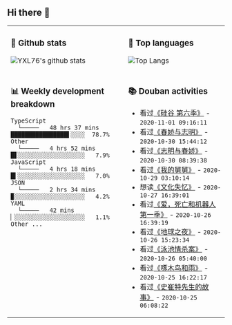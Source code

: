 ## Hi there 👋

<table>
<tr>
<td valign="top" width="54%">

### 🔭 Github stats

![YXL76's github stats](https://github-readme-stats.yxl76.vercel.app/api?username=YXL76&count_private=true&show_icons=true&theme=tokyonight)

</td>

<td valign="top" width="46%">

### 🌱 Top languages

![Top Langs](https://github-readme-stats.yxl76.vercel.app/api/top-langs/?username=YXL76&layout=compact&theme=tokyonight)

</td>
</tr>
<tr>
<td valign="top" width="54%">

### 📊 Weekly development breakdown

```text
TypeScript
  └─────   48 hrs 37 mins ████████████████▌░░░░  78.7%
Other
  └─────   4 hrs 52 mins  █▋░░░░░░░░░░░░░░░░░░░   7.9%
JavaScript
  └─────   4 hrs 18 mins  █▍░░░░░░░░░░░░░░░░░░░   7.0%
JSON
  └─────   2 hrs 34 mins  ▉░░░░░░░░░░░░░░░░░░░░   4.2%
YAML
  └─────   42 mins        ▏░░░░░░░░░░░░░░░░░░░░   1.1%
Other ...
```

</td>
<td valign="top" width="46%">

### 📚 Douban activities

- 看过[《硅谷 第六季》](http://movie.douban.com/subject/30194648/) - `2020-11-01 09:16:11`
- 看过[《春娇与志明》](http://movie.douban.com/subject/6386345/) - `2020-10-30 15:44:12`
- 看过[《志明与春娇》](http://movie.douban.com/subject/4305436/) - `2020-10-30 08:39:38`
- 看过[《我的舅舅》](http://movie.douban.com/subject/1400829/) - `2020-10-29 03:10:14`
- 想读[《文化失忆》](https://book.douban.com/subject/35132631/) - `2020-10-27 16:39:01`
- 看过[《爱，死亡和机器人 第一季》](http://movie.douban.com/subject/30424374/) - `2020-10-26 16:39:19`
- 看过[《地球之夜》](http://movie.douban.com/subject/1301498/) - `2020-10-26 15:23:34`
- 看过[《泳池情杀案》](http://movie.douban.com/subject/1307427/) - `2020-10-26 05:40:00`
- 看过[《啄木鸟和雨》](http://movie.douban.com/subject/6091398/) - `2020-10-25 16:22:17`
- 看过[《史崔特先生的故事》](http://movie.douban.com/subject/1298506/) - `2020-10-25 06:08:22`

</td>
</tr>
</table>

<!--
**YXL76/YXL76** is a ✨ _special_ ✨ repository because its `README.md` (this file) appears on your GitHub profile.

Here are some ideas to get you started:

- 🔭 I’m currently working on ...
- 🌱 I’m currently learning ...
- 👯 I’m looking to collaborate on ...
- 🤔 I’m looking for help with ...
- 💬 Ask me about ...
- 📫 How to reach me: ...
- 😄 Pronouns: ...
- ⚡ Fun fact: ...
-->
